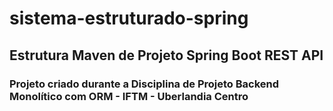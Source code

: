 # sistema-estruturado-spring
## Estrutura Maven de Projeto Spring Boot REST API
### Projeto criado durante a Disciplina de Projeto Backend Monolítico com ORM - IFTM - Uberlandia Centro
